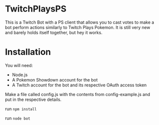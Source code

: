 # TwitchPlaysPS
This is a Twitch Bot with a PS client that allows you to cast votes to make a bot perform actions similarly to Twitch Plays Pokemon. It is still very new and barely holds itself together, but hey it works.

# Installation
You will need:
* Node.js
* A Pokemon Showdown account for the bot
* A Twitch account for the bot and its respective OAuth access token

Make a file called config.js with the contents from config-example.js and put in the respective details.

run `npm install`

run `node bot`
